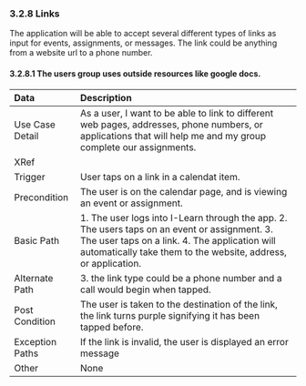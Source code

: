 ### 3.2.8 Links

The application will be able to accept several different types of links as input for events, assignments, or messages. The link could be anything from a website url to a phone number.

#### 3.2.8.1 The users group uses outside resources like google docs.

| Data          | Description |
|:--------------| :--------------|
|Use Case Detail| As a user, I want to be able to link to different web pages, addresses, phone numbers, or applications that will help me and my group complete our assignments. |
|XRef           | |
|Trigger        | User taps on a link in a calendat item.|
|Precondition   | The user is on the calendar page, and is viewing an event or assignment.|
|Basic Path	    | 1. The user logs into I-Learn through the app. 2. The users taps on an event or assignment. 3. The user taps on a link. 4. The application will automatically take them to the website, address, or application.|
|Alternate Path | 3. the link type could be a phone number and a call would begin when tapped. |
|Post Condition	| The user is taken to the destination of the link, the link turns purple signifying it has been tapped before. |
|Exception Paths| If the link is invalid, the user is displayed an error message|
|Other		      | None|

